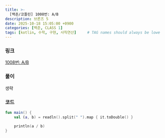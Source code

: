 ```yaml
---
title: >-
  [백준/코틀린] 1008번: A/B
description: 브론즈 5
date: 2025-10-18 15:05:00 +0900
categories: [백준, CLASS 1]
tags: [kotlin, 수학, 구현, 사칙연산]     # TAG names should always be lowercase
---
```


### 링크
[1008번: A/B](https://www.acmicpc.net/problem/1008)

### 풀이
생략

### 코드
```kotlin
fun main() {
    val (a, b) = readln().split(" ").map { it.toDouble() }

    println(a / b)
}
```
